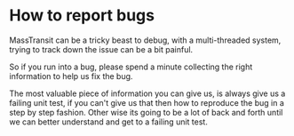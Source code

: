 # How to report bugs

MassTransit can be a tricky beast to debug, with a multi-threaded system,
trying to track down the issue can be a bit painful.

So if you run into a bug, please spend a minute collecting the right information
to help us fix the bug.

The most valuable piece of information you can give us, is always give us a failing
unit test, if you can't give us that then how to reproduce the bug in a step by
step fashion. Other wise its going to be a lot of back and forth until we can
better understand and get to a failing unit test.
